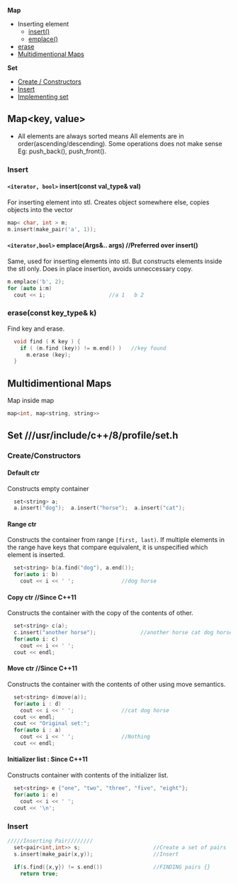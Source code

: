 **Map**
- Inserting element
  - [insert()](#mins)
  - [emplace()](#emp)
- [erase](#merase)
- [Multidimentional Maps](#mdm)

**Set**
- [Create / Constructors](#scre)
- [Insert](#sins)
- [Implementing set](set)



## Map<key, value>
- All elements are always sorted means All elements are in order(ascending/descending). Some operations does not make sense Eg: push_back(), push_front().

### Insert
<a name=mins></a>
#### `<iterator, bool>` insert(const val_type& val)
For inserting element into stl. Creates object somewhere else, copies objects into the vector
```cpp
map< char, int > m;
m.insert(make_pair('a', 1));
```
<a name=emp></a>
#### `<iterator,bool>` emplace(Args&.. args)   //Preferred over insert()
Same, used for inserting elements into stl. But constructs elements inside the stl only. Does in place insertion, avoids unneccessary copy.
```cpp  
m.emplace('b', 2);
for (auto i:m)
  cout << i;                    //a 1   b 2
```

<a name=merase></a>
### erase(const key_type& k)
Find key and erase.
```cpp
  void find ( K key ) {
    if ( (m.find (key)) != m.end() )   //key found
      m.erase (key);
  }
```

<a name=mdm></a>
## Multidimentional Maps
Map inside map
```cpp   
map<int, map<string, string>>
```

## Set ///usr/include/c++/8/profile/set.h
<a name=scre></a>
### Create/Constructors
#### Default ctr
Constructs empty container
```cpp
  set<string> a;
  a.insert("dog");  a.insert("horse");  a.insert("cat");
```

#### Range ctr
Constructs the container from range `[first, last)`. If multiple elements in the range have keys that compare equivalent, it is unspecified which element is inserted.
```cpp
  set<string> b(a.find("dog"), a.end());
  for(auto i: b)
    cout << i << ' ';               //dog horse
```

#### Copy ctr //Since C++11
Constructs the container with the copy of the contents of other.
```cpp
  set<string> c(a);
  c.insert("another horse");              //another horse cat dog horse
  for(auto i: c)
    cout << i << ' ';
  cout << endl;
```

#### Move ctr     //Since C++11
Constructs the container with the contents of other using move semantics.
```cpp
  set<string> d(move(a));
  for(auto i : d)
    cout << i << ' ';               //cat dog horse
  cout << endl;
  cout << "Original set:";
  for(auto i : a)
    cout << i << ' ';               //Nothing
  cout << endl;
```

#### Initializer list : Since C++11
Constructs container with contents of the initializer list.
```cpp
  set<string> e {"one", "two", "three", "five", "eight"};
  for(auto i: e)
    cout << i << ' ';
  cout << '\n';
```

<a name=sins></a>
### Insert
```cpp
/////Inserting Pair////////
  set<pair<int,int>> s;                       //Create a set of pairs
  s.insert(make_pair(x,y));                   //Insert
  
  if(s.find({x,y}) != s.end())                //FINDING pairs {}
    return true;
```
